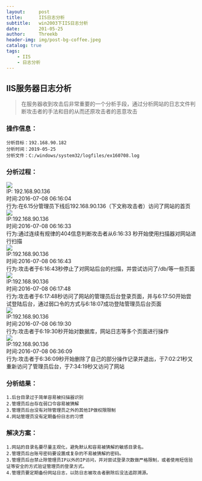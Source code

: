 ```yaml
---
layout:     post
title:      IIS日志分析
subtitle:   win2003下IIS日志分析
date:       201-05-25
author:     Threekb
header-img: img/post-bg-coffee.jpeg
catalog: true
tags:
    - IIS
    - 日志分析
---
```


## IIS服务器日志分析
>在服务器收到攻击后非常重要的一个分析手段，通过分析网站的日志文件判断攻击者的手法和目的从而还原攻击者的恶意攻击
### 操作信息：

    分析目标：192.168.90.182
    分析时间：2019-05-25
    分析文件：C:/windows/system32/logfiles/ex160708.log

### 分析过程：
![](https://threekb-1259310634.cos.ap-beijing.myqcloud.com/blog/20190525205149.png)<br>
    IP: 192.168.90.136<br>
    时间:2016-07-08 06:16:04<br>
    行为:在6.15分管理员下线后192.168.90.136（下文称攻击者）访问了网站的首页<br>
![](https://threekb-1259310634.cos.ap-beijing.myqcloud.com/blog/20190525205229.png)<br>
    IP:192.168.90.136<br>
    时间:2016-07-08 06:16:33<br>
    行为:通过连续有规律的404信息判断攻击者从6:16:33 秒开始使用扫描器对网站进行扫描<br>
![](https://threekb-1259310634.cos.ap-beijing.myqcloud.com/blog/20190525205246.png)<br>
    IP:192.168.90.136<br>
    时间:2016-07-08 06:16:43<br>
    行为:攻击者于6:16:43秒停止了对网站后台的扫描，并尝试访问了/db/等一些页面<br>
![](https://threekb-1259310634.cos.ap-beijing.myqcloud.com/blog/20190525205305.png)<br>
    IP:192.168.90.136<br>
    时间:2016-07-08 06:17:48<br>
    行为:攻击者于6:17:48秒访问了网站的管理员后台登录页面，并与6:17:50开始尝试登陆后台，通过弱口令的方式与6:18:07成功登陆管理员后台页面<br>
![](https://threekb-1259310634.cos.ap-beijing.myqcloud.com/blog/20190525205305.png)<br>
    IP:192.168.90.136<br>
    时间:2016-07-08 06:19:30<br>
    行为:攻击者于6:19:30秒开始对数据库，网站日志等多个页面进行操作<br>
![](https://threekb-1259310634.cos.ap-beijing.myqcloud.com/blog/20190525205316.png)<br>
    IP:192.168.90.136<br>
    时间:2016-07-08 06:36:09<br>
    行为:攻击者于6:36:09秒开始删除了自己的部分操作记录并退出，于7:02:21秒又重新访问了管理员后台，于7:34:19秒又访问了网站<br>

### 分析结果：
    1.后台目录过于简单容易被扫描器识别
    2.管理员后台存在弱口令容易被猜解
    3.管理员后台没有对除管理员之外的其他IP做权限限制
    4.网站管理员没有定期备份日志的习惯 

### 解决方案：
    1.网站的目录名要尽量主观化，避免默认和容易被猜解的敏感目录名。
    2.管理员后台账号密码要设置成复杂的不易被猜解的密码。
    3.管理员后台禁止除管理员IP以外的IP访问，并对尝试登录次数做严格限制，或者使用短信验证等安全的方式验证管理员的登录方式。
    4.管理员要定期备份网站日志，以防日志被攻击者删除后没法追踪溯源。




